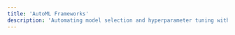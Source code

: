 ```yaml
---
title: 'AutoML Frameworks'
description: 'Automating model selection and hyperparameter tuning with libraries like AutoKeras and H2O.ai.'
---
```

